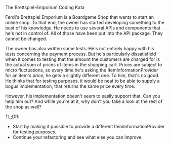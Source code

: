 The Brettspiel-Emporium Coding Kata

Ferdi's Brettspiel Emporium is a Boardgame Shop that wants to start an online shop. To that end, the owner has
started developing something to the best of his knowledge. He needs to use several APIs and components that he's
not in control of. All of those have been put into the API package. They cannot be changed.

The owner has also written some tests. He's not entirely happy with his tests concerning the payment process. But he's
particularly dissatisfield when it comes to testing that the amount the customers are charged for is the actual sum of
prices of items in the shopping cart. Prices are subject to micro fluctuations, so every time he's asking the
ItemInformationProvider for an item's price, he gets a slightly different one. To him, that's no good. He thinks that
for testing purposes, it would be neat to be able to supply a bogus implementation, that returns the same price every
time.

However, his implementation doesn't seem to easily support that. Can you help him out? And while you're at it, why don't
you take a look at the rest of the shop as well?

TL;DR:
* Start by making it possible to provide a different ItemInformationProvider for testing purposes.
* Continue your refactoring and see what else you can improve.